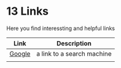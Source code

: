 13 Links
===============

Here you find interessting and helpful links

| Link | Description   |
| ---- | ------------- |
| [Google](https://www.google.de)  |  a link to a search machine |
| []() | |